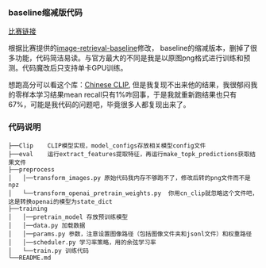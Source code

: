 ### baseline缩减版代码

[比赛链接](https://tianchi.aliyun.com/competition/entrance/532031/introduction)


根据比赛提供的[image-retrieval-baseline](https://github.com/MUGE-2021/image-retrieval-baseline)修改，
baseline的缩减版本，删掉了很多功能，代码简洁易读。与官方最大的不同是我是以原图png格式进行训练和预测。代码魔改后只支持单卡GPU训练。

想跑高分可以看这个库：[Chinese CLIP](https://github.com/OFA-Sys/Chinese-CLIP),
但是我复现不出来他的结果，我很郁闷我的零样本学习结果mean recall只有1%咋回事，于是我就重新跑结果也只有67%，可能是我代码的问题吧，毕竟很多人都复现出来了。


### 代码说明
```
├──Clip    CLIP模型实现，model_configs存放相关模型config文件
├──eval    运行extract_features提取特征，再运行make_topk_predictions获取结果文件
├──preprocess
│   │──transform_images.py 原始代码我内存不够跑不了，修改后转的png文件而不是npz
│   └──transform_openai_pretrain_weights.py  你用cn_clip就忽略这个文件吧，这是转换openai的模型为state_dict
├──training
│   │──pretrain_model 存放预训练模型
│   │──data.py 加载数据
│   │──params.py 参数，注意设置图像路径（包括图像文件夹和jsonl文件）和权重路径
│   │──scheduler.py 学习率策略，用的余弦学习率
│   └──train.py 训练代码
└──README.md
```
